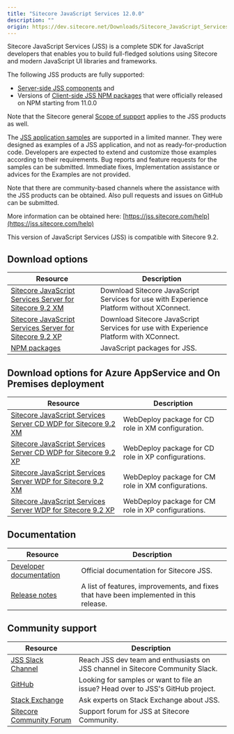 ```yaml
---
title: "Sitecore JavaScript Services 12.0.0"
description: ""
origin: https://dev.sitecore.net/Downloads/Sitecore_JavaScript_Services/120/Sitecore_JavaScript_Services_1200.aspx
---
```


Sitecore JavaScript Services (JSS) is a complete SDK for JavaScript developers that enables you to build full-fledged solutions using Sitecore and modern JavaScript UI libraries and frameworks.

The following JSS products are fully supported:

-   [Server-side JSS components](/Downloads/Sitecore_JavaScript_Services) and
-   Versions of [Client-side JSS NPM packages](https://github.com/Sitecore/jss/tree/dev/packages) that were officially released on NPM starting from 11.0.0

Note that the Sitecore general [Scope of support](https://kb.sitecore.net/articles/463549#ScopeOfSupport) applies to the JSS products as well.

The [JSS application samples](https://github.com/Sitecore/jss/tree/dev/samples) are supported in a limited manner. They were designed as examples of a JSS application, and not as ready-for-production code. Developers are expected to extend and customize those examples according to their requirements. Bug reports and feature requests for the samples can be submitted. Immediate fixes, Implementation assistance or advices for the Examples are not provided.

Note that there are community-based channels where the assistance with the JSS products can be obtained. Also pull requests and issues on GitHub can be submitted.

More information can be obtained here: [https://jss.sitecore.com/help](https://jss.sitecore.com/help)

  <Alert variant='warning' mb={4}>
    <AlertIcon />
    This version of JavaScript Services (JSS) is compatible with Sitecore 9.2.
  </Alert>
  

## Download options

 | Resource | Description |
 | --- | --- |
 | [Sitecore JavaScript Services Server for Sitecore 9.2 XM](https://scdp.blob.core.windows.net/downloads/Sitecore%20JavaScript%20Services/120/Sitecore%20JavaScript%20Services%201200/Secure/Sitecore%20JavaScript%20Services%20Server%20for%20Sitecore%209.2%20XM%2012.0.0%20rev.%20190522.zip) | Download Sitecore JavaScript Services for use with Experience Platform without XConnect. |
 | [Sitecore JavaScript Services Server for Sitecore 9.2 XP](https://scdp.blob.core.windows.net/downloads/Sitecore%20JavaScript%20Services/120/Sitecore%20JavaScript%20Services%201200/Secure/Sitecore%20JavaScript%20Services%20Server%20for%20Sitecore%209.2%20XP%2012.0.0%20rev.%20190522.zip) | Download Sitecore JavaScript Services for use with Experience Platform with XConnect. |
 | [NPM packages](https://www.npmjs.com/org/sitecore-jss) | JavaScript packages for JSS. |

## Download options for Azure AppService and On Premises deployment

 | Resource | Description |
 | --- | --- |
 | [Sitecore JavaScript Services Server CD WDP for Sitecore 9.2 XM](https://scdp.blob.core.windows.net/downloads/Sitecore%20JavaScript%20Services/120/Sitecore%20JavaScript%20Services%201200/Secure/Sitecore%20JavaScript%20Services%20Server%20for%20Sitecore%209.2%20XM%2012.0.0%20rev.%20190522%20CD.scwdp.zip) | WebDeploy package for CD role in XM configuration. |
 | [Sitecore JavaScript Services Server CD WDP for Sitecore 9.2 XP](https://scdp.blob.core.windows.net/downloads/Sitecore%20JavaScript%20Services/120/Sitecore%20JavaScript%20Services%201200/Secure/Sitecore%20JavaScript%20Services%20Server%20for%20Sitecore%209.2%20XP%2012.0.0%20rev.%20190522%20CD.scwdp.zip) | WebDeploy package for CD role in XP configurations. |
 | [Sitecore JavaScript Services Server WDP for Sitecore 9.2 XM](https://scdp.blob.core.windows.net/downloads/Sitecore%20JavaScript%20Services/120/Sitecore%20JavaScript%20Services%201200/Secure/Sitecore%20JavaScript%20Services%20Server%20for%20Sitecore%209.2%20XM%2012.0.0%20rev.%20190522.scwdp.zip) | WebDeploy package for CM role in XM configurations. |
 | [Sitecore JavaScript Services Server WDP for Sitecore 9.2 XP](https://scdp.blob.core.windows.net/downloads/Sitecore%20JavaScript%20Services/120/Sitecore%20JavaScript%20Services%201200/Secure/Sitecore%20JavaScript%20Services%20Server%20for%20Sitecore%209.2%20XP%2012.0.0%20rev.%20190522.scwdp.zip) | WebDeploy package for CM role in XP configurations. |

## Documentation

 | Resource | Description |
 | --- | --- |
 | [Developer documentation](https://jss.sitecore.net) | Official documentation for Sitecore JSS. |
 | [Release notes](https://jss.sitecore.net/release-notes) | A list of features, improvements, and fixes that have been implemented in this release. |

## Community support

 | Resource | Description |
 | --- | --- |
 | [JSS Slack Channel](https://sitecorechat.slack.com/messages/jss) | Reach JSS dev team and enthusiasts on JSS channel in Sitecore Community Slack. |
 | [GitHub](https://github.com/sitecore/jss) | Looking for samples or want to file an issue? Head over to JSS's GitHub project. |
 | [Stack Exchange](https://sitecore.stackexchange.com/questions/tagged/jss) | Ask experts on Stack Exchange about JSS. |
 | [Sitecore Community Forum](https://community.sitecore.net/developers/f/40) | Support forum for JSS at Sitecore Community. |